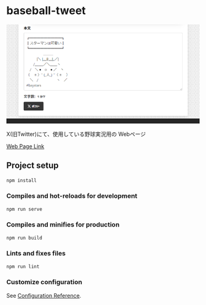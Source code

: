 # baseball-tweet
![baseball-tweetの画面](example.png "baseball-tweetの画面")

X(旧Twitter)にて、使用している野球実況用の Webページ

[Web Page Link](https://ant2357.github.io/baseball-tweet/ "Web Page Link")

## Project setup
```
npm install
```

### Compiles and hot-reloads for development
```
npm run serve
```

### Compiles and minifies for production
```
npm run build
```

### Lints and fixes files
```
npm run lint
```

### Customize configuration
See [Configuration Reference](https://cli.vuejs.org/config/).
